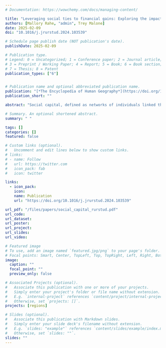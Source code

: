```yaml
---
# Documentation: https://wowchemy.com/docs/managing-content/

title: "Leveraging social ties to financial gains: Exploring the impact of social capital in rural development"
authors: [Mallory Rahe, "admin", Trey Malone]
date: 2025-02-09
doi: "10.1016/j.jrurstud.2024.103539"

# Schedule page publish date (NOT publication's date).
publishDate: 2025-02-09

# Publication type.
# Legend: 0 = Uncategorized; 1 = Conference paper; 2 = Journal article;
# 3 = Preprint / Working Paper; 4 = Report; 5 = Book; 6 = Book section;
# 7 = Thesis; 8 = Patent
publication_types: ["6"]


# Publication name and optional abbreviated publication name.
publication: "[*The Encyclopedia of Human Geography*](https://doi.org/10.1016/j.jrurstud.2024.103539)"
publication_short: ""

abstract: "Social capital, defined as networks of individuals linked through bonding or bridging relationships, plays a crucial but poorly conceptualized role in place-based development. The word “capital” implies an underlying value of the social connections throughout a community, and this study explores how these social relationships are used to initiate, plan, access financial capital, and implement economic development projects in rural areas. We avoid county-level aggregation bias and use a divergent pathway case study of projects across eight communities to examine how social ties are used during rural development in places with both high and low financial capital. Both types of communities had active social networks and were successfully completing projects, but they were sometimes using their ties differently. We find that most projects initiate through bonding social capital. The availability of financial capital within a network significantly influences network ties and their utilization in later steps of rural development projects. Low prosperity communities with limited financial capital are more likely to use bridging ties to leverage new financial resources. High prosperity communities relied on both bonding and bridging ties but had more potential actors, financial resources, and business experience. We find social and financial capital are intertwined, suggesting future efforts to support rural development should consider both types of assets."

# Summary. An optional shortened abstract.
summary: " "

tags: []
categories: []
featured: false

# Custom links (optional).
#   Uncomment and edit lines below to show custom links.
# links:
# - name: Follow
#   url: https://twitter.com
#   icon_pack: fab
#   icon: twitter

links:
  - icon_pack:
    icon:
    name: Publication
    url: "https://doi.org/10.1016/j.jrurstud.2024.103539"

url_pdf: "/files/papers/social_capital_rurstud.pdf"
url_code:
url_dataset:
url_poster:
url_project:
url_slides: 
url_video:

# Featured image
# To use, add an image named `featured.jpg/png` to your page's folder.
# Focal points: Smart, Center, TopLeft, Top, TopRight, Left, Right, BottomLeft, Bottom, BottomRight.
image:
  caption: ""
  focal_point: ""
  preview_only: false

# Associated Projects (optional).
#   Associate this publication with one or more of your projects.
#   Simply enter your project's folder or file name without extension.
#   E.g. `internal-project` references `content/project/internal-project/index.md`.
#   Otherwise, set `projects: []`.
projects: [regions]

# Slides (optional).
#   Associate this publication with Markdown slides.
#   Simply enter your slide deck's filename without extension.
#   E.g. `slides: "example"` references `content/slides/example/index.md`.
#   Otherwise, set `slides: ""`.
slides: ""
---
```

